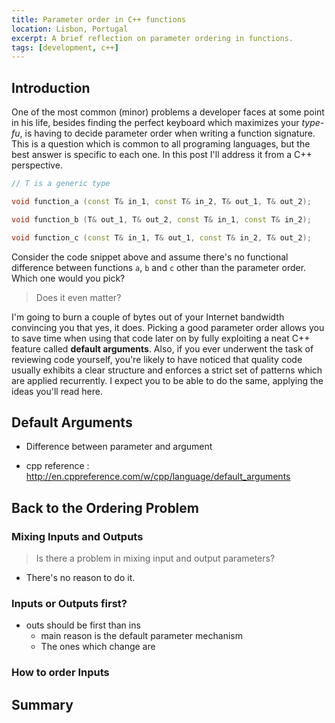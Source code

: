 ```yaml
---
title: Parameter order in C++ functions
location: Lisbon, Portugal
excerpt: A brief reflection on parameter ordering in functions.
tags: [development, c++]
---
```


## Introduction

One of the most common (minor) problems a developer faces at some point in his life, besides finding the perfect keyboard which maximizes your *type-fu*, is having to decide parameter order when writing a function signature. This is a question which is common to all programing languages, but the best answer is specific to each one. In this post I'll address it from a C++ perspective.

```c++
// T is a generic type

void function_a (const T& in_1, const T& in_2, T& out_1, T& out_2);

void function_b (T& out_1, T& out_2, const T& in_1, const T& in_2);

void function_c (const T& in_1, T& out_1, const T& in_2, T& out_2);
```


Consider the code snippet above and assume there's no functional difference between functions `a`, `b` and `c` other than the parameter order. Which one would you pick?

> Does it even matter?

I'm going to burn a couple of bytes out of your Internet bandwidth convincing you that yes, it does. Picking a good parameter order allows you to save time when using that code later on by fully exploiting a neat C++ feature called **default arguments**. Also, if you ever underwent the task of reviewing code yourself, you're likely to have noticed that quality code usually exhibits a clear structure and enforces a strict set of patterns which are applied recurrently. I expect you to be able to do the same, applying the ideas you'll read here.

## Default Arguments

- Difference between parameter and argument

- cpp reference : http://en.cppreference.com/w/cpp/language/default_arguments

## Back to the Ordering Problem

### Mixing Inputs and Outputs

> Is there a problem in mixing input and output parameters?

- There's no reason to do it.

### Inputs or Outputs first?

- outs should be first than ins
	- main reason is the default parameter mechanism
	- The ones which change are


### How to order Inputs


## Summary
